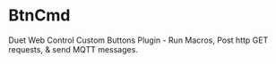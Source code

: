 # BtnCmd
Duet Web Control Custom Buttons Plugin - Run Macros, Post http GET requests, &amp; send MQTT messages.
